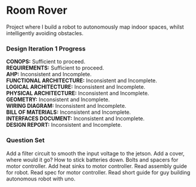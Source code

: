 # Room Rover
Project where I build a robot to autonomously map indoor spaces, whilst intelligently avoiding obstacles.

### Design Iteration 1 Progress

<b>CONOPS:</b> Sufficient to proceed. <br>
<b>REQUIREMENTS:</b> Sufficient to proceed. <br>
<b>AHP:</b> Inconsistent and Incomplete.<br>
<b>FUNCTIONAL ARCHITECTURE:</b> Inconsistent and Incomplete.<br>
<b>LOGICAL ARCHITECTURE:</b> Inconsistent and Incomplete.<br>
<b>PHYSICAL ARCHITECTURE:</b> Inconsistent and Incomplete.<br>
<b>GEOMETRY:</b> Inconsistent and Incomplete.<br>
<b>WIRING DIAGRAM:</b> Inconsistent and Incomplete.<br>
<b>BILL OF MATERIALS:</b> Inconsistent and Incomplete.<br>
<b>INTERFACES DOCUMENT:</b> Inconsistent and Incomplete.<br>
<b>DESIGN REPORT:</b> Inconsistent and Incomplete.<br>

### Question Set

Add a filter circuit to smooth the input voltage to the jetson.
Add a cover, where would it go?
How to stick batteries down.
Bolts and spacers for motor controller.
Add heat sinks to motor controller.
Read assembly guide for robot.
Read spec for motor controller.
Read short guide for guy building autonomous robot with uno.
